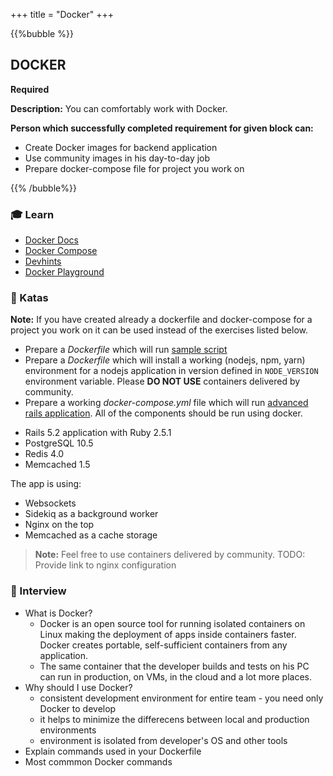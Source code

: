 +++
title = "Docker"
+++

{{%bubble %}}

## DOCKER

**Required**

**Description:** You can comfortably work with Docker.


**Person which successfully completed requirement for given block can:**

- Create Docker images for backend application
- Use community images in his day-to-day job
- Prepare docker-compose file for project you work on

{{% /bubble%}}

### 🎓 Learn
  - [Docker Docs](https://docs.docker.com/)
  - [Docker Compose](https://docs.docker.com/compose/compose-file/)
  - [Devhints](https://devhints.io/docker)
  - [Docker Playground](https://labs.play-with-docker.com)

### 📝 Katas
**Note:**
If you have created already a dockerfile and docker-compose for a project you work on it can be used instead of the exercises listed below.

- Prepare a *Dockerfile* which will run [sample script](https://github.com/Selleo/docker_sample_script)
- Prepare a *Dockerfile* which will install a working (nodejs, npm, yarn) environment for a nodejs application in version defined in `NODE_VERSION` environment variable. Please **DO NOT USE** containers delivered by community.
- Prepare a working *docker-compose.yml* file which will run [advanced rails application](https://github.com/Selleo/docker_sample_app). All of the components should be run using docker.

* Rails 5.2 application with Ruby 2.5.1
* PostgreSQL 10.5
* Redis 4.0
* Memcached 1.5

The app is using:

* Websockets
* Sidekiq as a background worker
* Nginx on the top
* Memcached as a cache storage

> **Note:**
> Feel free to use containers delivered by community.
TODO: Provide link to nginx configuration

### 🎤 Interview
- What is Docker?
  - Docker is an open source tool for running isolated containers on Linux making the deployment of apps inside containers faster. Docker creates portable, self-sufficient containers from any application.
  - The same container that the developer builds and tests on his PC can run in production, on VMs, in the cloud and a lot more places.
- Why should I use Docker?
  - consistent development environment for entire team - you need only Docker to develop
  - it helps to minimize the differecens between local and production environments
  - environment is isolated from developer's OS and other tools
- Explain commands used in your Dockerfile
- Most commmon Docker commands







